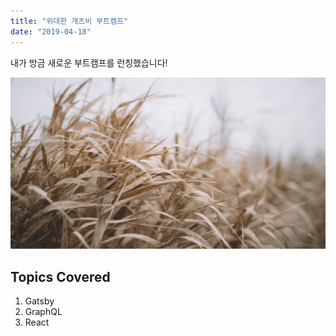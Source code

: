 ```yaml
---
title: "위대한 개츠비 부트캠프"
date: "2019-04-18"
---
```


내가 방금 새로운 부트캠프를 런칭했습니다!

![Grass](./grass.png)

## Topics Covered

1. Gatsby
2. GraphQL
3. React